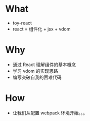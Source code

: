 # What

-   toy-react
-   react = 组件化 + jsx + vdom

# Why

-   通过 React 理解组件的基本概念
-   学习 vdom 的实现思路
-   编写突破自我的困难代码

# How

-   让我们从配置 webpack 环境开始。。。
